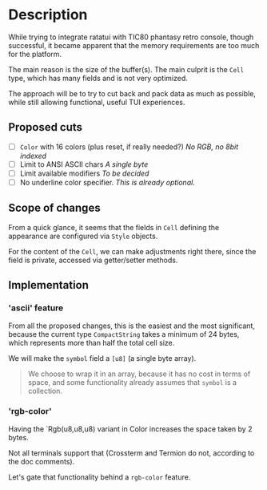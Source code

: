 # Description

While trying to integrate ratatui with TIC80 phantasy retro console, though
successful, it became apparent that the memory requirements are too much for
the platform.

The main reason is the size of the buffer(s).
The main culprit is the `Cell` type, which has many fields and is not very optimized.

The approach will be to try to cut back and pack data as much as possible, while
still allowing functional, useful TUI experiences.

## Proposed cuts

- [ ] `Color` with 16 colors (plus reset, if really needed?)
        _No RGB, no 8bit indexed_
- [ ] Limit to ANSI ASCII chars
        _A single byte_
- [ ] Limit available modifiers
        _To be decided_
- [ ] No underline color specifier.
        _This is already optional._

## Scope of changes

From a quick glance, it seems that the fields in `Cell` defining the appearance
are configured via `Style` objects.

For the content of the `Cell`, we can make adjustments right there, since the field
is private, accessed via getter/setter methods.

## Implementation

### 'ascii' feature

From all the proposed changes, this is the easiest and the most significant,
because the current type `CompactString` takes a minimum of 24 bytes, which
represents more than half the total cell size.

We will make the `symbol` field a `[u8]` (a single byte array).

> We choose to wrap it in an array, because it has no cost in terms of space,
> and some functionality already assumes that `symbol` is a collection.
### 'rgb-color'

Having the `Rgb(u8,u8,u8) variant in Color increases the space taken by 2 bytes.

Not all terminals support that (Crossterm and Termion do not, according to the doc comments).

Let's gate that functionality behind a `rgb-color` feature.
